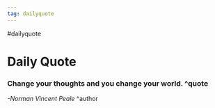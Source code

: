 ```yaml
---
tag: dailyquote
---
```


#dailyquote

# Daily Quote

### Change your thoughts and you change your world. ^quote
*-Norman Vincent Peale* ^author
